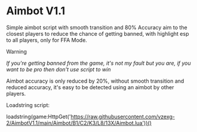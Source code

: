 # Aimbot V1.1
Simple aimbot script with smooth transition and 80% Accuracy aim to the closest players to reduce the chance of getting banned, with highlight esp to all players, only for FFA Mode. 

> [!WARNING]
> _If you're getting banned from the game, it's not my fault but you are, if you want to be pro then don't use script to win_
>
> Aimbot accuracy is only reduced by 20%, without smooth transition and reduced accuracy, it's easy to be detected using an aimbot by other players.

Loadstring script: 

loadstring(game:HttpGet('https://raw.githubusercontent.com/vzexg-2/AimbotV1.1/main/Aimbot/B1/C2/K3/L8/13X/Aimbot.lua'))()
